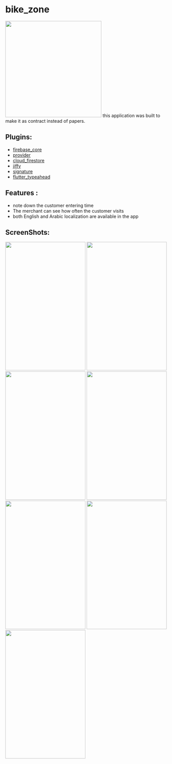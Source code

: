 # bike_zone
<img src="https://user-images.githubusercontent.com/101920300/200230303-368b58aa-549c-4559-8ac3-51a952982a0c.png" height="300" width="300">
this application was built to make it as contract instead of papers.

## Plugins:

- [firebase_core](https://pub.dev/packages/firebase_core)
- [provider](https://pub.dev/packages/provider)
- [cloud_firestore](https://pub.dev/packages/cloud_firestore)
- [jiffy](https://pub.dev/packages/jiffy)
- [signature](https://pub.dev/packages/signature)
- [flutter_typeahead](https://pub.dev/packages/flutter_typeahead)


## Features :

* note down the customer entering time
* The merchant can see how often the customer visits
* both English and Arabic localization are available in the app 

## ScreenShots:
<div>
<img src="https://user-images.githubusercontent.com/101920300/200227859-d51355d1-5a04-4566-adab-653835c13631.png" height="400" width="250">
<img src="https://user-images.githubusercontent.com/101920300/200228065-2214254b-4e82-4925-bce3-21133d1ca33a.png" height="400" width="250">
<img src="https://user-images.githubusercontent.com/101920300/200228241-0e7bad1e-a7eb-492d-9ea1-19c7e14ff556.png" height="400" width="250">
<img src="https://user-images.githubusercontent.com/101920300/200228357-37ddd416-0d2f-4b08-8d38-da83da2aa701.png" height="400" width="250">
<img src="https://user-images.githubusercontent.com/101920300/200228457-c695daaf-6220-4a23-ad96-8d19304a786d.png" height="400" width="250">
<img src="https://user-images.githubusercontent.com/101920300/200228608-9aa51f5b-ad45-4a24-afe3-c5abda45728c.png" height="400" width="250">
<img src="https://user-images.githubusercontent.com/101920300/200228673-238c29da-7927-4b6f-a51f-e75177908554.png" height="400" width="250">
</div>

